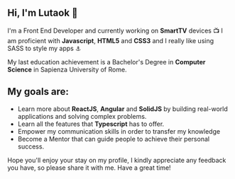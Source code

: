 ## Hi, I'm Lutaok 👋
I'm a Front End Developer and currently working on **SmartTV** devices 📺
I am proficient with **Javascript**, **HTML5** and **CSS3** and I really like using SASS to style my apps ⚓

My last education achievement is a Bachelor's Degree in **Computer Science** in Sapienza University of Rome.

## My goals are:
- Learn more about **ReactJS**, **Angular** and **SolidJS** by building real-world applications and solving complex problems.
- Learn all the features that **Typescript** has to offer.
- Empower my communication skills in order to transfer my knowledge
- Become a Mentor that can guide people to achieve their personal success.

Hope you'll enjoy your stay on my profile, I kindly appreciate any feedback you have, so please share it with me.
Have a great time!

<!---
lutaok/lutaok is a ✨ special ✨ repository because its `README.md` (this file) appears on your GitHub profile.
You can click the Preview link to take a look at your changes.
--->
